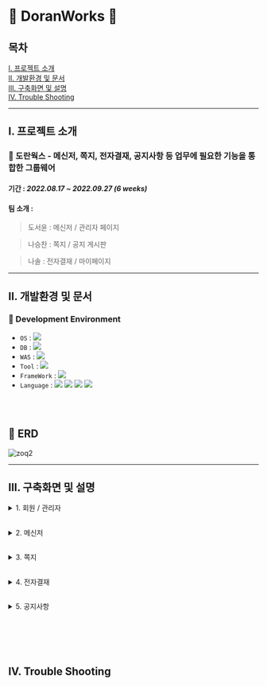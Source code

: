 # :newspaper: DoranWorks :newspaper:

## 목차
[Ⅰ. 프로젝트 소개](#Ⅰ-프로젝트-소개) <br>
[Ⅱ. 개발환경 및 문서](#Ⅱ-개발환경-및-문서) <br>
[Ⅲ. 구축화면 및 설명](#Ⅲ-구축화면-및-설명) <br>
[Ⅳ. Trouble Shooting](#Ⅳ-Trouble-Shooting)

---
## Ⅰ. 프로젝트 소개
### 🏢 도란웍스 - 메신저, 쪽지, 전자결재, 공지사항 등 업무에 필요한 기능을 통합한 그룹웨어
#### 기간 : <i>2022.08.17 ~ 2022.09.27 (6 weeks) </i>
#### 팀 소개 : 
> 도서윤 : 메신저 / 관리자 페이지

> 나승찬 : 쪽지 / 공지 게시판

> 나솔   : 전자결재 / 마이페이지
  
---
## Ⅱ. 개발환경 및 문서
### :wrench: Development Environment
- `OS` : <img src="https://img.shields.io/badge/windows10-0078D6?style=for-the-badge&logo=windows&logoColor=white">
- `DB` : <img src="https://img.shields.io/badge/Oracle 11g-F80000?style=for-the-badge&logo=Oracle&logoColor=white">
- `WAS` : <img src="https://img.shields.io/badge/APACHE TOMCAT 9.0-F8DC75?style=for-the-badge&logo=Apache Tomcat&logoColor=black">
- `Tool` : <img src="https://img.shields.io/badge/eGov Framework 4.0-2C2255?style=for-the-badge&logo=Eclipse IDE&logoColor=white">
- `FrameWork` : <img src="https://img.shields.io/badge/Spring Boot 2.7.3-6DB33F?style=for-the-badge&logo=Spring Boot&logoColor=white">
- `Language` : <img src="https://img.shields.io/badge/JAVA 11-007396?style=for-the-badge&logo=java&logoColor=white"> <img src="https://img.shields.io/badge/HTML5-E34F26?style=for-the-badge&logo=HTML5&logoColor=white"> <img src="https://img.shields.io/badge/CSS3-1572B6?style=for-the-badge&logo=CSS3&logoColor=white"> <img src="https://img.shields.io/badge/Jquery-0769AD?style=for-the-badge&logo=jQuery&logoColor=white">

<br><br>

## :wrench: ERD
![zoq2](https://user-images.githubusercontent.com/109573477/208663610-faee5923-c2af-41f5-bf11-353764aca725.png)


-----
## Ⅲ. 구축화면 및 설명

<details>
<summary> 1. 회원 / 관리자</summary>
  ddd
</details>

##
<details>
<summary> 2. 메신저</summary>
  ㄴㄴ
</details>

##
<details>
<summary> 3. 쪽지</summary>
  ㄷㄷ
</details>

##
<details>
<summary> 4. 전자결재</summary>
  ㄹㄹ
</details>

##
<details>
<summary> 5. 공지사항</summary>
  ㅎㅎ
</details>

<br><br>
---
## Ⅳ. Trouble Shooting
